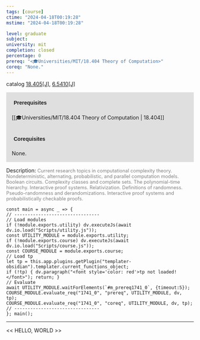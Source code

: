```yaml
---
tags: [course]
ctime: "2024-04-18T00:19:28"
mstime: "2024-04-18T00:19:28"

level: graduate
subject: 
university: mit
completion: closed
percentage: 0
prereq: "<🎓Universities/MIT/18.404 Theory of Computation>"
coreq: "None."
---
```


catalog [18.405[J]](http://student.mit.edu/catalog/m18a.html#18.405), [6.5410[J]](http://student.mit.edu/catalog/m6a.html#6.5410)

<span style="display: block; padding: 15px; background-color: rgb(100, 100, 100, 0.2);"><font id="m_prereq1741_0" style="display: block; font-family: Arial, sans-serif; font-weight: bold; padding: 5px">Prerequisites</font><br><span id="prereq1741_0">[[🎓Universities/MIT/18.404 Theory of Computation | 18.404]]</span></span>
<span style="display: block; padding: 15px; background-color: rgb(100, 100, 100, 0.2);"><font id="m_coreq1741_0" style="display: block; font-family: Arial, sans-serif; font-weight: bold; padding: 5px">Corequisites</font><br><span id="coreq1741_0">None.</span></span>

<font style="">Description:</font>
<font style="color: grey; font-size: 0.8rem;">Current research topics in computational complexity theory. Nondeterministic, alternating, probabilistic, and parallel computation models. Boolean circuits. Complexity classes and complete sets. The polynomial-time hierarchy. Interactive proof systems. Relativization. Definitions of randomness. Pseudo-randomness and derandomizations. Interactive proof systems and probabilistically checkable proofs.</font>

```dataviewjs
const main = async _ => {
// --------------------------------
// Load modules
if (!module.exports.utility) dv.executeJs(await dv.io.load("Scripts/utility.js"));
const UTILITY_MODULE = module.exports.utility;
if (!module.exports.course) dv.executeJs(await dv.io.load("Scripts/course.js"));
const COURSE_MODULE = module.exports.course;
// Load tp
let tp = this.app.plugins.getPlugin("templater-obsidian").templater.current_functions_object;
if (!tp) { dv.paragraph("<font style='color: red'>tp not loaded!</font>"); return; }
// Evaluate
await UTILITY_MODULE.waitForElements(`#m_prereq1741_0`, {timeout:5});
COURSE_MODULE.evaluate_req("1741_0", "prereq", UTILITY_MODULE, dv, tp);
COURSE_MODULE.evaluate_req("1741_0", "coreq", UTILITY_MODULE, dv, tp);
// --------------------------------
}; main();
```

---

<< HELLO, WORLD >>
